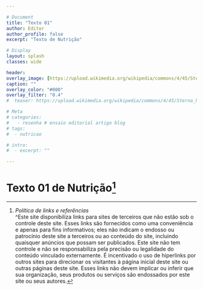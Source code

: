 ```yaml
---

# Document
title: "Texto 01"
author: Editor
author_profile: false
excerpt: "Texto de Nutrição"

# Display
layout: splash
classes: wide

header:
overlay_image: [https://upload.wikimedia.org/wikipedia/commons/4/45/Sterna_hirundo_-Common_Tern_07.jpg](https://images.unsplash.com/photo-1488459716781-31db52582fe9)
caption: ""
overlay_color: "#000"
overlay_filter: "0.4"
#  teaser: https://upload.wikimedia.org/wikipedia/commons/4/45/Sterna_hirundo_-Common_Tern_07.jpg

# Meta
# categories:
#   - resenha # ensaio editorial artigo blog
# tags:
#  - nutricao

# intro: 
#  - excerpt: ""

---
```


# Texto 01 de Nutrição[^1]

[^1]:*Política de links e referências* <br>^Este site disponibiliza links para sites de terceiros que não estão sob o controle deste site. Esses links são fornecidos como uma conveniência e apenas para fins informativos; eles não indicam o endosso ou patrocínio deste site a terceiros ou ao conteúdo do site, incluindo quaisquer anúncios que possam ser publicados. Este site não tem controle e não se responsabiliza pela precisão ou legalidade do conteúdo vinculado externamente. É incentivado o uso de hiperlinks por outros sites para direcionar os visitantes à página inicial deste site ou outras páginas deste site. Esses links não devem implicar ou inferir que sua organização, seus produtos ou serviços são endossados por este site ou seus autores.
